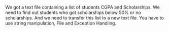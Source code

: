 We got a text file containing a list of students CGPA and Scholarships.
We need to find out students who got scholarships below 50% or no scholarships. And we need to transfer this list to a new text file.
You have to use string manipulation, File and Exception Handling.
